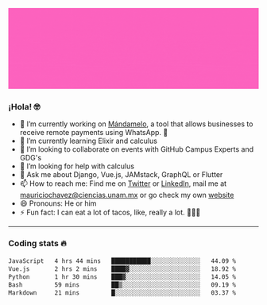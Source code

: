 ![Banner](banner.gif)

### ¡Hola! 🤓

- 🔭 I’m currently working on [Mándamelo](https://www.mandamelo.com.mx/), a tool that allows businesses to receive remote payments using WhatsApp. 🤖
- 🌱 I’m currently learning Elixir and calculus
- 👯 I’m looking to collaborate on events with GitHub Campus Experts and GDG's
- 🤔 I’m looking for help with calculus
- 💬 Ask me about Django, Vue.js, JAMstack, GraphQL or Flutter
- 📫 How to reach me: Find me on [Twitter](https://twitter.com/ultr4nerd) or [LinkedIn](https://www.linkedin.com/in/mauricio-chávez-olea-4b46b7147/), mail me at [mauriciochavez@ciencias.unam.mx](mailto:mauriciochavez@ciencias.unam.mx) or go check my own [website](mauriciochavez.surge.sh)
- 😄 Pronouns: He or him
- ⚡ Fun fact: I can eat a lot of tacos, like, really a lot. 🌮🌮🌮
<!-- 🎙️ I'm releasing weekly episodes on my podcast ["Un Podcast Junior"](https://anchor.fm/un-podcast-junior)-->

---

### Coding stats 🔥

<!--START_SECTION:waka-->
```text
JavaScript   4 hrs 44 mins   ███████████░░░░░░░░░░░░░░   44.09 % 
Vue.js       2 hrs 2 mins    ████▓░░░░░░░░░░░░░░░░░░░░   18.92 % 
Python       1 hr 30 mins    ███▓░░░░░░░░░░░░░░░░░░░░░   14.05 % 
Bash         59 mins         ██▒░░░░░░░░░░░░░░░░░░░░░░   09.19 % 
Markdown     21 mins         █░░░░░░░░░░░░░░░░░░░░░░░░   03.37 % 
```
<!--END_SECTION:waka-->
